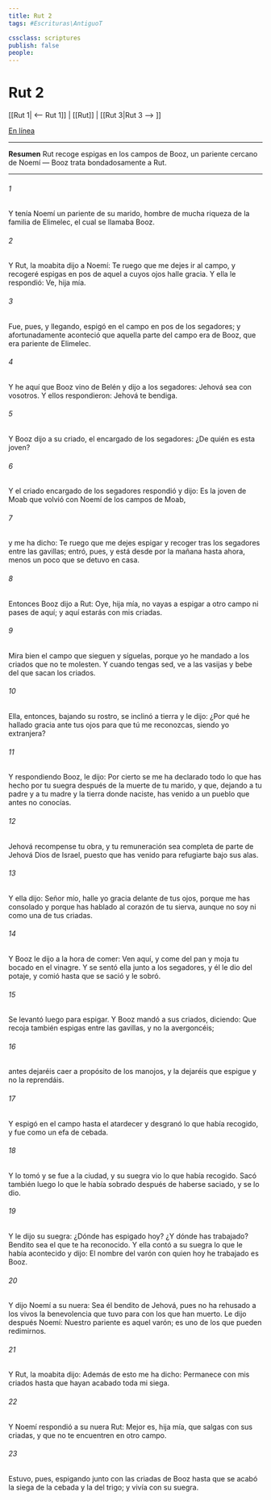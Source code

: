 ```yaml
---
title: Rut 2
tags: #Escrituras\AntiguoT

cssclass: scriptures
publish: false
people:
---
```


# Rut 2
[[Rut 1| <-- Rut 1]] | [[Rut]] | [[Rut 3|Rut 3 --> ]]

[En línea](https://churchofjesuschrist.org/study/scriptures/ot/ruth/2?lang=spa)

---
__Resumen__
Rut recoge espigas en los campos de Booz, un pariente cercano de Noemí — Booz trata bondadosamente a Rut.

---
###### 1 
Y tenía Noemí un pariente de su marido, hombre de mucha riqueza de la familia de Elimelec, el cual se llamaba Booz.

###### 2 
Y Rut, la moabita dijo a Noemí: Te ruego que me dejes ir al campo, y recogeré espigas en pos de aquel a cuyos ojos halle gracia. Y ella le respondió: Ve, hija mía.

###### 3 
Fue, pues, y llegando, espigó en el campo en pos de los segadores; y afortunadamente aconteció que aquella parte del campo era de Booz, que era pariente de Elimelec.

###### 4 
Y he aquí que Booz vino de Belén y dijo a los segadores: Jehová sea con vosotros. Y ellos respondieron: Jehová te bendiga.

###### 5 
Y Booz dijo a su criado, el encargado de los segadores: ¿De quién es esta joven?

###### 6 
Y el criado encargado de los segadores respondió y dijo: Es la joven de Moab que volvió con Noemí de los campos de Moab,

###### 7 
y me ha dicho: Te ruego que me dejes espigar y recoger tras los segadores entre las gavillas; entró, pues, y está desde por la mañana hasta ahora, menos un poco que se detuvo en casa.

###### 8 
Entonces Booz dijo a Rut: Oye, hija mía, no vayas a espigar a otro campo ni pases de aquí; y aquí estarás con mis criadas.

###### 9 
Mira bien el campo que sieguen y síguelas, porque yo he mandado a los criados que no te molesten. Y cuando tengas sed, ve a las vasijas y bebe del  que sacan los criados.

###### 10 
Ella, entonces, bajando su rostro, se inclinó a tierra y le dijo: ¿Por qué he hallado gracia ante tus ojos para que tú me reconozcas, siendo yo extranjera?

###### 11 
Y respondiendo Booz, le dijo: Por cierto se me ha declarado todo lo que has hecho por tu suegra después de la muerte de tu marido, y que, dejando a tu padre y a tu madre y la tierra donde naciste, has venido a un pueblo que antes no conocías.

###### 12 
Jehová recompense tu obra, y tu remuneración sea completa de parte de Jehová Dios de Israel, puesto que has venido para refugiarte bajo sus alas.

###### 13 
Y ella dijo: Señor mío, halle yo gracia delante de tus ojos, porque me has consolado y porque has hablado al corazón de tu sierva, aunque no soy ni como una de tus criadas.

###### 14 
Y Booz le dijo a la hora de comer: Ven aquí, y come del pan y moja tu bocado en el vinagre. Y se sentó ella junto a los segadores, y él le dio del potaje, y comió hasta que se sació y le sobró.

###### 15 
Se levantó luego para espigar. Y Booz mandó a sus criados, diciendo: Que recoja también espigas entre las gavillas, y no la avergoncéis;

###### 16 
antes dejaréis caer a propósito de los manojos, y la dejaréis que espigue y no la reprendáis.

###### 17 
Y espigó en el campo hasta el atardecer y desgranó lo que había recogido, y fue como un efa de cebada.

###### 18 
Y lo tomó y se fue a la ciudad, y su suegra vio lo que había recogido. Sacó también luego lo que le había sobrado después de haberse saciado, y se lo dio.

###### 19 
Y le dijo su suegra: ¿Dónde has espigado hoy? ¿Y dónde has trabajado? Bendito sea el que te ha reconocido. Y ella contó a su suegra lo que le había acontecido y dijo: El nombre del varón con quien hoy he trabajado es Booz.

###### 20 
Y dijo Noemí a su nuera: Sea él bendito de Jehová, pues no ha rehusado a los vivos la benevolencia que tuvo para con los que han muerto. Le dijo después Noemí: Nuestro pariente es aquel varón; es uno de los que pueden redimirnos.

###### 21 
Y Rut, la moabita dijo: Además de esto me ha dicho: Permanece con mis criados hasta que hayan acabado toda mi siega.

###### 22 
Y Noemí respondió a su nuera Rut: Mejor es, hija mía, que salgas con sus criadas, y que no te encuentren en otro campo.

###### 23 
Estuvo, pues, espigando junto con las criadas de Booz hasta que se acabó la siega de la cebada y la del trigo; y vivía con su suegra.

